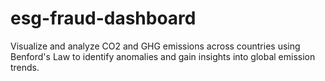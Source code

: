 # esg-fraud-dashboard
Visualize and analyze CO2 and GHG emissions across countries using Benford's Law to identify anomalies and gain insights into global emission trends.
